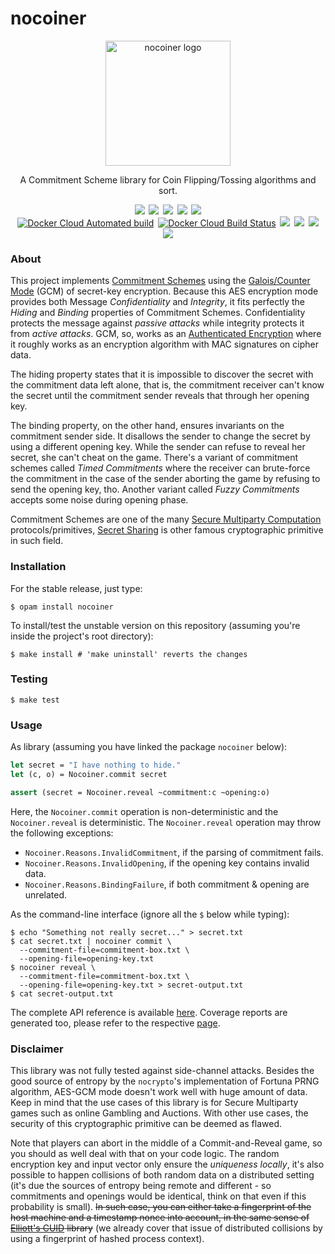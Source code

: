 nocoiner
========

<div align="center">
  <img
    src="https://marcoonroad.dev/nocoiner/images/nocoiner.png"
    width="200"
    height="200"
    alt="nocoiner logo"/>
</div>

<div align="center">
  <p>
    <span>A Commitment Scheme library for Coin Flipping/Tossing algorithms and sort.</span>
  </p>
</div>

<div align="center">
<!-- Travis CI badge -->
<a
  style="margin: 0.1em;"
  href="https://travis-ci.com/marcoonroad/nocoiner"
  title="Verify the build logs here."><img
  src="https://img.shields.io/travis/com/marcoonroad/nocoiner.svg?logo=travis&style=flat-square"/></a>
<!-- Coveralls badge -->
<a
  style="margin: 0.1em;"
  href="https://coveralls.io/github/marcoonroad/nocoiner"
  title="Verify the detailed test coverage here."><img
  src="https://img.shields.io/coveralls/github/marcoonroad/nocoiner.svg?style=flat-square"/></a>
<!-- License badge -->
<a
  style="margin: 0.1em;"
  href="https://github.com/marcoonroad/nocoiner/blob/master/LICENSE"
  title="Verify the project license here."><img
  src="https://img.shields.io/github/license/marcoonroad/nocoiner.svg?style=flat-square&logo=github"/></a>
<!-- Open PR badge -->
<a
  style="margin: 0.1em;"
  href="https://github.com/marcoonroad/nocoiner/compare"
  title="Interested in contribute with this project?"><img
  src="https://img.shields.io/badge/PRs-welcome-brightgreen.svg?style=flat-square&logo=github"/></a>
<!-- Donate BTC badge -->
<a
  style="margin: 0.1em;"
  href="https://www.blockchain.com/btc/address/18h417CACY3ksS1XPLWej7TE6hR9Eb6k34"
  title="Want to give a little donation for author?"><img
  src="https://img.shields.io/badge/donate-BTC-yellow.svg?logo=bitcoin&style=flat-square"/></a>
</div>

<div align="center">
<!-- Docker build type badge -->
<a
  style="margin: 0.1em;"
  href="https://hub.docker.com/r/marcoonroad/nocoiner/builds"
  title="Check the Docker project build here."><img
  alt="Docker Cloud Automated build"
  src="https://img.shields.io/docker/cloud/automated/marcoonroad/nocoiner.svg?style=flat-square&logo=docker"></a>
<!-- Docker build test badge -->
<a
  style="margin: 0.1em;"
  href="https://hub.docker.com/r/marcoonroad/nocoiner/builds"
  title="Check the Docker project build here."><img
  alt="Docker Cloud Build Status"
  src="https://img.shields.io/docker/cloud/build/marcoonroad/nocoiner.svg?style=flat-square&logo=docker"></a>
<!-- Docker layers badge -->
<a
  style="margin: 0.1em;"
  href="https://microbadger.com/images/marcoonroad/nocoiner"
  title="Verify the Docker image details here."><img
  src="https://img.shields.io/microbadger/layers/marcoonroad/nocoiner/latest.svg?style=flat-square&logo=docker"/></a>
<!-- Docker size badge -->
<a
  style="margin: 0.1em;"
  href="https://microbadger.com/images/marcoonroad/nocoiner"
  title="Verify the Docker image details here."><img
  src="https://img.shields.io/microbadger/image-size/marcoonroad/nocoiner.svg?style=flat-square&logo=docker"/></a>
<!-- Docker pulls badge -->
<a
  style="margin: 0.1em;"
  href="https://hub.docker.com/r/marcoonroad/nocoiner"
  title="Check the Docker project repository here."><img
  src="https://img.shields.io/docker/pulls/marcoonroad/nocoiner.svg?style=flat-square&logo=docker"/></a>
<!-- Docker stars badge -->
<a
  style="margin: 0.1em;"
  href="https://hub.docker.com/r/marcoonroad/nocoiner"
  title="Check the Docker project repository here."><img
  src="https://img.shields.io/docker/stars/marcoonroad/nocoiner.svg?style=flat-square&logo=docker"/></a>
</div>


### About

This project implements [Commitment Schemes][1] using the
[Galois/Counter Mode][2] (GCM) of secret-key encryption. Because this AES
encryption mode provides both Message _Confidentiality_ and _Integrity_, it fits
perfectly the _Hiding_ and _Binding_ properties of Commitment Schemes.
Confidentiality protects the message against _passive attacks_ while integrity
protects it from _active attacks_. GCM, so, works as an
[Authenticated Encryption][6] where it roughly works as an encryption algorithm
with MAC signatures on cipher data.

The hiding property states that it is impossible to discover the secret with the
commitment data left alone, that is, the commitment receiver can't know the
secret until the commitment sender reveals that through her opening key.

The binding property, on the other hand, ensures invariants on the commitment
sender side. It disallows the sender to change the secret by using a different
opening key. While the sender can refuse to reveal her secret, she can't cheat
on the game. There's a variant of commitment schemes called _Timed Commitments_
where the receiver can brute-force the commitment in the case of the sender
aborting the game by refusing to send the opening key, tho. Another variant
called _Fuzzy Commitments_ accepts some noise during opening phase.

Commitment Schemes are one of the many [Secure Multiparty Computation][3]
protocols/primitives, [Secret Sharing][4] is other famous cryptographic
primitive in such field.


### Installation

For the stable release, just type:

```shell
$ opam install nocoiner
```

To install/test the unstable version on this repository (assuming you're
inside the project's root directory):

```shell
$ make install # 'make uninstall' reverts the changes
```


### Testing

```shell
$ make test
```


### Usage

As library (assuming you have linked the package `nocoiner` below):

```ocaml
let secret = "I have nothing to hide."
let (c, o) = Nocoiner.commit secret

assert (secret = Nocoiner.reveal ~commitment:c ~opening:o)
```

Here, the `Nocoiner.commit` operation is non-deterministic and the
`Nocoiner.reveal` is deterministic. The `Nocoiner.reveal` operation may throw
the following exceptions:
- `Nocoiner.Reasons.InvalidCommitment`, if the parsing of commitment fails.
- `Nocoiner.Reasons.InvalidOpening`, if the opening key contains invalid data.
- `Nocoiner.Reasons.BindingFailure`, if both commitment & opening are unrelated.

As the command-line interface (ignore all the `$` below while typing):

```shell
$ echo "Something not really secret..." > secret.txt
$ cat secret.txt | nocoiner commit \
  --commitment-file=commitment-box.txt \
  --opening-file=opening-key.txt
$ nocoiner reveal \
  --commitment-file=commitment-box.txt \
  --opening-file=opening-key.txt > secret-output.txt
$ cat secret-output.txt
```

The complete API reference is available [here][7]. Coverage reports are
generated too, please refer to the respective [page][8].


### Disclaimer

This library was not fully tested against side-channel attacks. Besides the
good source of entropy by the `nocrypto`'s implementation of Fortuna PRNG
algorithm, AES-GCM mode doesn't work well with huge amount of data. Keep in mind
that the use cases of this library is for Secure Multiparty games such as online
Gambling and Auctions. With other use cases, the security of this cryptographic
primitive can be deemed as flawed.

Note that players can abort in the middle of a Commit-and-Reveal game, so you
should as well deal with that on your code logic. The random encryption key
and input vector only ensure the _uniqueness locally_, it's also possible to
happen collisions of both random data on a distributed setting (it's due the
sources of entropy being remote and different - so commitments and openings
would be identical, think on that even if this probability is small). ~~In such
case, you can either take a fingerprint of the host machine and a timestamp
nonce into account, in the same sense of [Elliott's CUID][5] library~~ (we already
cover that issue of distributed collisions by using a fingerprint of hashed
process context).

  [1]: https://en.wikipedia.org/wiki/Commitment_scheme
  [2]: https://en.wikipedia.org/wiki/Galois/Counter_Mode
  [3]: https://en.wikipedia.org/wiki/Secure_multiparty_computation
  [4]: https://en.wikipedia.org/wiki/Secret_sharing
  [5]: https://github.com/ericelliott/cuid
  [6]: https://en.wikipedia.org/wiki/Authenticated_encryption
  [7]: https://marcoonroad.dev/nocoiner/apiref/nocoiner/Nocoiner/index.html
  [8]: https://marcoonroad.dev/nocoiner/apicov/index.html
